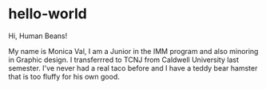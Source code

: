 # hello-world

Hi, Human Beans!

My name is Monica Val, I am a Junior in the IMM program and also minoring in Graphic design. I transferrred to TCNJ from Caldwell University last semester. I've never had a real taco before and I have a teddy bear hamster that is too fluffy for his own good.
